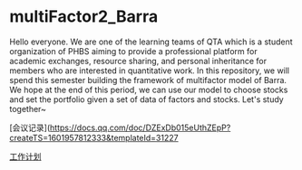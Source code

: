# multiFactor2_Barra
Hello everyone. We are one of the learning teams of QTA which is a student organization of PHBS aiming to provide a professional platform for academic exchanges, resource sharing, and personal inheritance for members who are interested in quantitative work. In this repository, we will spend this semester building the framework of multifactor model of Barra. We hope at the end of this period, we can use our model to choose stocks and set the portfolio given a set of data of factors and stocks. Let's study together~

[会议记录](https://docs.qq.com/doc/DZExDb015eUthZEpP?createTS=1601957812333&templateId=31227

[工作计划](https://docs.qq.com/sheet/DZFNYbWpBVlZVbmVI?createTS=1601957602382&templateId=20001&tab=igiics)
